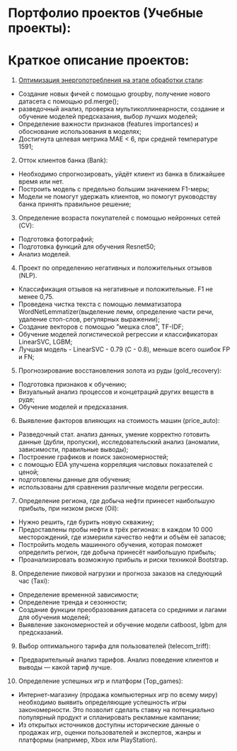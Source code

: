 # Портфолио проектов (Учебные проекты):

# Краткое описание проектов:
1. [Оптимизация энергопотребления на этапе обработки стали](https://github.com/SapozhnikovMA/yp-project/tree/main/temp_steel):
  - Создание новых фичей с помощью groupby, получение нового датасета с помощью pd.merge();
  - разведочный анализ, проверка мультиколлинеарности, создание и обучение моделей предсказания, выбор лучших моделей;
  - Определение важности признаков (features importances) и обоснование использования в моделях;
  - Достигнута целевая метрика MAE < 6, при средней температуре 1591;
  
2.  Отток клиентов банка (Bank):
  - Необходимо спрогнозировать, уйдёт клиент из банка в ближайшее время или нет.
  - Построить модель с предельно большим значением F1-меры;
  - Модели не помогут удержать клиентов, но помогут руководству банка принять правильное решение;
  
3. Определение возраста покупателей с помощью нейронных сетей (CV):
  - Подготовка фотографий;
  - Подготовка функций для обучения Resnet50;
  - Анализ моделей.

4. Проект по определению негативных и положительных отзывов (NLP).
  - Классификация отзывов на негативные и положительные. F1 не менее 0,75.
  - Проведена чистка текста с помощью лемматизатора WordNetLemmatizer(выделение лемм, определение части речи, удаление стоп-слов, регулярных выражении);
  - Создание векторов с помощью "мешка слов", TF-IDF;
  - Обучение моделей логистической регрессии и классификаторах LinearSVC, LGBM;
  - Лучшая модель - LinearSVC - 0.79 (С - 0.8), меньше всего ошибок FP и FN;

5. Прогнозирование восстановления золота из руды (gold_recovery):
  - Подготовка признаков к обучению;
  - Визуальный анализ процессов и концетраций других веществ в руде;
  -  Обучение моделей и предсказания.
 
6. Выявление факторов влияющих на стоимость машин (price_auto):
  - Разведочный стат. анализ данных, умение корректно готовить данные (дубли, пропуски), исследовательский анализ (аномалии, зависимости, правильные выводы);
  - Построение графиков и поиск закономерностей;
  - с помощью EDA улучшена корреляция числовых показателей с ценой;
  - подготовлены данные для обучения;
  - использованы для сравнения различные модели регрессии.

7. Определение региона, где добыча нефти принесет наибольшую прибыль, при низком риске (Oil):
  - Нужно решить, где бурить новую скважину;
  - Предоставлены пробы нефти в трёх регионах: в каждом 10 000 месторождений, где измерили качество нефти и объём её запасов;
  - Постройить модель машинного обучения, которая поможет определить регион, где добыча принесёт наибольшую прибыль;
  - Проанализировать возможную прибыль и риски техникой Bootstrap.

8. Определение пиковой нагрузки и прогноза заказов на следующий час (Taxi):
  - Определение временной зависимости;
  - Определение тренда и сезонности;
  - Создание функции преобразования датасета со средними и лагами для обучения моделей;
  - Выявление закономерностей и обучение модели catboost, lgbm для предсказаний.

9. Выбор оптимального тарифа для пользователей (telecom_triff):
  - Предварительный анализ тарифов. Анализ поведение клиентов и выводы — какой тариф лучше.

10. Определение успешных игр и платформ (Top_games):
  - Интернет-магазину (продажа компьютерных игр по всему миру) необходимо выявить определяющие успешность игры закономерности. Это позволит сделать ставку на потенциально популярный продукт и спланировать рекламные кампании;
  - Из открытых источников доступны исторические данные о продажах игр, оценки пользователей и экспертов, жанры и платформы (например, Xbox или PlayStation).
